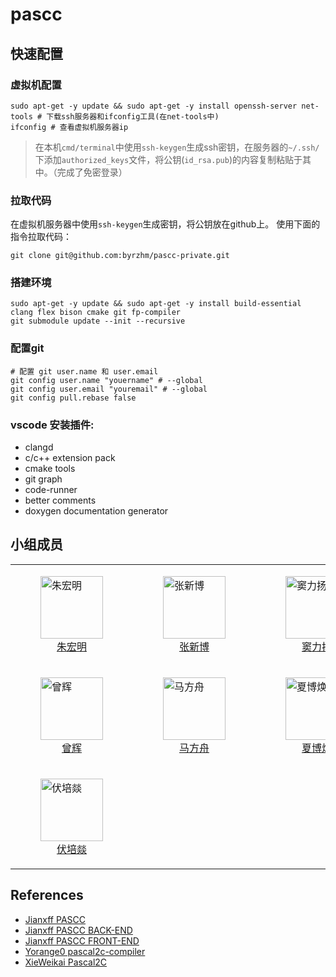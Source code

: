 # pascc

## 快速配置

### 虚拟机配置

``` shell
sudo apt-get -y update && sudo apt-get -y install openssh-server net-tools # 下载ssh服务器和ifconfig工具(在net-tools中)
ifconfig # 查看虚拟机服务器ip
```

> 在本机`cmd/terminal`中使用`ssh-keygen`生成ssh密钥，在服务器的`~/.ssh/`下添加`authorized_keys`文件，将公钥(`id_rsa.pub`)的内容复制粘贴于其中。（完成了免密登录）

### 拉取代码

在虚拟机服务器中使用`ssh-keygen`生成密钥，将公钥放在github上。
使用下面的指令拉取代码：

```shell
git clone git@github.com:byrzhm/pascc-private.git
```

### 搭建环境

``` shell
sudo apt-get -y update && sudo apt-get -y install build-essential clang flex bison cmake git fp-compiler
git submodule update --init --recursive
```

### 配置git

``` shell
# 配置 git user.name 和 user.email
git config user.name "youername" # --global
git config user.email "youremail" # --global
git config pull.rebase false
```

### vscode 安装插件:

- clangd
- c/c++ extension pack
- cmake tools
- git graph
- code-runner
- better comments
- doxygen documentation generator

## 小组成员

<!--

[![Contributors](https://contributors-img.web.app/image?repo=byrzhm/pascc-public)](https://github.com/byrzhm/pascc-private/graphs/contributors)

-->

<table>
  <tr>
    <td>
        <a href="https://github.com/byrzhm">
        <figure>
        <img src="https://github.com/byrzhm.png" alt="朱宏明" width="100" height="100">
        <figcaption style="text-align: center;">朱宏明</figcaption>
        </figure>
        </a>
    </td>
    <td>
        <a href="https://github.com/TALON416">
        <figure>
        <img src="https://github.com/TALON416.png" alt="张新博" width="100" height="100">
        <figcaption style="text-align: center;">张新博</figcaption>
        </figure>
        </a>
    </td>
    <td>
        <a href="https://github.com/micropuma">
        <figure>
        <img src="https://github.com/micropuma.png" alt="窦力扬" width="100" height="100">
        <figcaption style="text-align: center;">窦力扬</figcaption>
        </figure>
        </a>
    </td>
  </tr>
  <tr>
    <td>
        <a href="https://github.com/2645012179">
        <figure>
        <img src="https://github.com/2645012179.png" alt="曾辉" width="100" height="100">
        <figcaption style="text-align: center;">曾辉</figcaption>
        </figure>
        </a>
    </td>
    <td>
        <a href="https://github.com/KanameHomu">
        <figure>
        <img src="https://github.com/KanameHomu.png" alt="马方舟" width="100" height="100">
        <figcaption style="text-align: center;">马方舟</figcaption>
        </figure>
        </a>
    </td>
    <td>
        <a href="https://github.com/duoaidaoc">
        <figure>
        <img src="https://github.com/duoaidaoc.png" alt="夏博焕" width="100" height="100">
        <figcaption style="text-align: center;">夏博焕</figcaption>
        </figure>
        </a>
    </td>
  </tr>
    <tr>
    <td>
        <a href="https://github.com/LeaveryF">
        <figure>
        <img src="https://github.com/LeaveryF.png" alt="伏培燚" width="100" height="100">
        <figcaption style="text-align: center;">伏培燚</figcaption>
        </figure>
        </a>
    </td>
  </tr>
</table>

## References

- [Jianxff PASCC](https://github.com/BUPT-CS-Assignment/PASCC)
- [Jianxff PASCC BACK-END](https://github.com/BUPT-CS-Assignment/PASCC_BACKEND)
- [Jianxff PASCC FRONT-END](https://github.com/BUPT-CS-Assignment/PASCC_ONLINE)
- [Yorange0 pascal2c-compiler](https://github.com/Yorange0/pascal2c-compiler)
- [XieWeikai Pascal2C](https://github.com/XieWeikai/Pascal2C)

